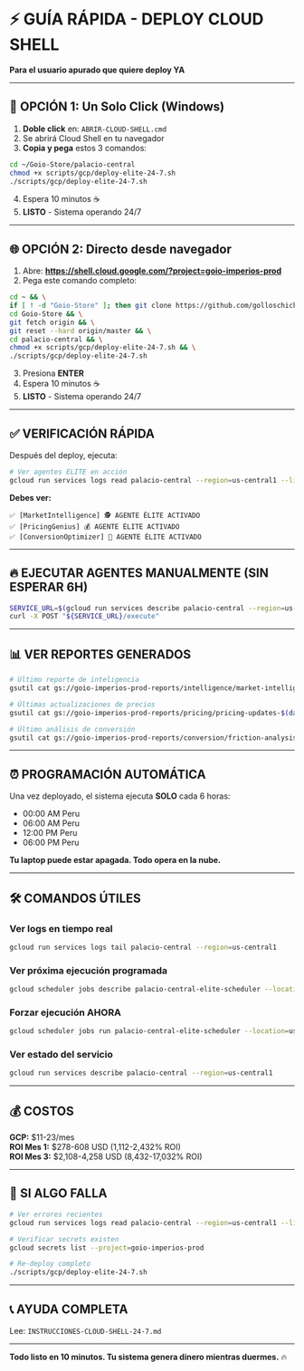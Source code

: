 # ⚡ GUÍA RÁPIDA - DEPLOY CLOUD SHELL

**Para el usuario apurado que quiere deploy YA**

---

## 🚀 OPCIÓN 1: Un Solo Click (Windows)

1. **Doble click** en: `ABRIR-CLOUD-SHELL.cmd`
2. Se abrirá Cloud Shell en tu navegador
3. **Copia y pega** estos 3 comandos:

```bash
cd ~/Goio-Store/palacio-central
chmod +x scripts/gcp/deploy-elite-24-7.sh
./scripts/gcp/deploy-elite-24-7.sh
```

4. Espera 10 minutos ☕
5. **LISTO** - Sistema operando 24/7

---

## 🌐 OPCIÓN 2: Directo desde navegador

1. Abre: **https://shell.cloud.google.com/?project=goio-imperios-prod**
2. Pega este comando completo:

```bash
cd ~ && \
if [ ! -d "Goio-Store" ]; then git clone https://github.com/golloschickens-collab/Goio-Store.git; fi && \
cd Goio-Store && \
git fetch origin && \
git reset --hard origin/master && \
cd palacio-central && \
chmod +x scripts/gcp/deploy-elite-24-7.sh && \
./scripts/gcp/deploy-elite-24-7.sh
```

3. Presiona **ENTER**
4. Espera 10 minutos ☕
5. **LISTO** - Sistema operando 24/7

---

## ✅ VERIFICACIÓN RÁPIDA

Después del deploy, ejecuta:

```bash
# Ver agentes ELITE en acción
gcloud run services logs read palacio-central --region=us-central1 --limit=50 | grep -E "ELITE|MarketIntelligence|PricingGenius|ConversionOptimizer"
```

**Debes ver:**
```
✅ [MarketIntelligence] 🕵️ AGENTE ÉLITE ACTIVADO
✅ [PricingGenius] 💰 AGENTE ÉLITE ACTIVADO
✅ [ConversionOptimizer] 🎯 AGENTE ÉLITE ACTIVADO
```

---

## 🔥 EJECUTAR AGENTES MANUALMENTE (SIN ESPERAR 6H)

```bash
SERVICE_URL=$(gcloud run services describe palacio-central --region=us-central1 --format='value(status.url)')
curl -X POST "${SERVICE_URL}/execute"
```

---

## 📊 VER REPORTES GENERADOS

```bash
# Último reporte de inteligencia
gsutil cat gs://goio-imperios-prod-reports/intelligence/market-intelligence-$(date +%Y-%m-%d).json | jq '.'

# Últimas actualizaciones de precios
gsutil cat gs://goio-imperios-prod-reports/pricing/pricing-updates-$(date +%Y-%m-%d).json | jq '.'

# Último análisis de conversión
gsutil cat gs://goio-imperios-prod-reports/conversion/friction-analysis-$(date +%Y-%m-%d).json | jq '.'
```

---

## ⏰ PROGRAMACIÓN AUTOMÁTICA

Una vez deployado, el sistema ejecuta **SOLO** cada 6 horas:

- 00:00 AM Peru
- 06:00 AM Peru
- 12:00 PM Peru
- 06:00 PM Peru

**Tu laptop puede estar apagada. Todo opera en la nube.**

---

## 🛠️ COMANDOS ÚTILES

### Ver logs en tiempo real

```bash
gcloud run services logs tail palacio-central --region=us-central1
```

### Ver próxima ejecución programada

```bash
gcloud scheduler jobs describe palacio-central-elite-scheduler --location=us-central1
```

### Forzar ejecución AHORA

```bash
gcloud scheduler jobs run palacio-central-elite-scheduler --location=us-central1
```

### Ver estado del servicio

```bash
gcloud run services describe palacio-central --region=us-central1
```

---

## 💰 COSTOS

**GCP:** $11-23/mes  
**ROI Mes 1:** $278-608 USD (1,112-2,432% ROI)  
**ROI Mes 3:** $2,108-4,258 USD (8,432-17,032% ROI)

---

## 🚨 SI ALGO FALLA

```bash
# Ver errores recientes
gcloud run services logs read palacio-central --region=us-central1 --limit=200 | grep -i error

# Verificar secrets existen
gcloud secrets list --project=goio-imperios-prod

# Re-deploy completo
./scripts/gcp/deploy-elite-24-7.sh
```

---

## 📞 AYUDA COMPLETA

Lee: `INSTRUCCIONES-CLOUD-SHELL-24-7.md`

---

**Todo listo en 10 minutos. Tu sistema genera dinero mientras duermes.** 🔥
